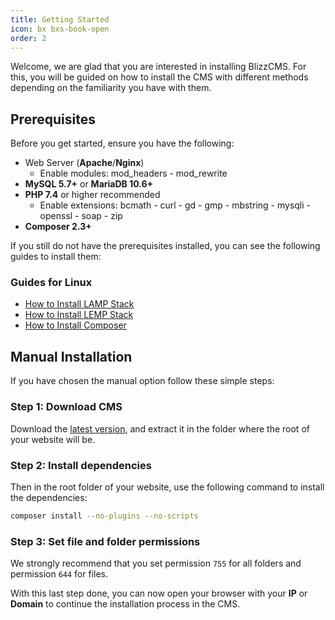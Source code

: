 ```yaml
---
title: Getting Started
icon: bx bxs-book-open
order: 2
---
```


Welcome, we are glad that you are interested in installing BlizzCMS. For this, you will be guided on how to install the CMS with different methods depending on the familiarity you have with them.

## Prerequisites

Before you get started, ensure you have the following:

- Web Server (**Apache**/**Nginx**)
    - Enable modules: mod_headers - mod_rewrite
- **MySQL 5.7+** or **MariaDB 10.6+**
- **PHP 7.4** or higher recommended
    - Enable extensions: bcmath - curl - gd - gmp - mbstring - mysqli - openssl - soap - zip
- **Composer 2.3+**

If you still do not have the prerequisites installed, you can see the following guides to install them:

### Guides for Linux

- [How to Install LAMP Stack](../blizzcms/guides/linux/lamp-stack.md)
- [How to Install LEMP Stack](../blizzcms/guides/linux/lemp-stack.md)
- [How to Install Composer](../blizzcms/guides/linux/composer.md)

## Manual Installation

If you have chosen the manual option follow these simple steps:

### Step 1: Download CMS

Download the [latest version](https://github.com/WoW-CMS/BlizzCMS/releases), and extract it in the folder where the root of your website will be.

### Step 2: Install dependencies

Then in the root folder of your website, use the following command to install the dependencies:

```bash
composer install --no-plugins --no-scripts
```

### Step 3: Set file and folder permissions

We strongly recommend that you set permission `755` for all folders and permission `644` for files.

With this last step done, you can now open your browser with your **IP** or **Domain** to continue the installation process in the CMS.
